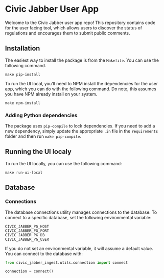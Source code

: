 # Civic Jabber User App

Welcome to the Civic Jabber user app repo! This repository contains code for the user
facing tool, which allows users to discover the status of regulations and encourages
them to submit public comments.

## Installation

The easiest way to install the package is from the `Makefile`. You can use the following
command.

```
make pip-install
```

To run the UI local, you'll need to NPM install the dependencies for the user app, which
you can do with the following command. Do note, this assumes you have NPM already
install on your system.

```
make npm-install
```


### Adding Python dependencies

The package uses `pip-compile` to lock dependencies. If you need to add a new
dependency, simply update the appropriate `.in` file in the `requirements` folder and
then run `make pip-compile`.

## Running the UI localy

To run the UI locally, you can use the following command:

```
make run-ui-local
```

## Database

### Connections

The database connections utility manages connections to the database. To connect to a
specific database, set the following environmental variable:

```
CIVIC_JABBER_PG_HOST
CIVIC_JABBER_PG_PORT
CIVIC_JABBER_PG_DB
CIVIC_JABBER_PG_USER
```

If you do not set an environmental variable, it will assume a default value. You can
connect to the database with:

```python
from civic_jabber_ingest.utils.connection import connect

connection = connect()

```
